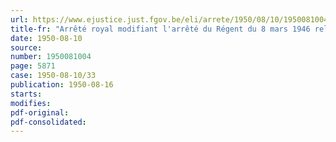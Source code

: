 ```yaml
---
url: https://www.ejustice.just.fgov.be/eli/arrete/1950/08/10/1950081004/justel
title-fr: "Arrêté royal modifiant l'arrêté du Régent du 8 mars 1946 relatif aux indemnités des secrétaires-trésoriers, des membres des commissions d'appel en matière de pension de vieillesse et des fonctionnaires du Ministère des Finances qui collaborent à l'exécution de la loi sur les pensions de vieillesse"
date: 1950-08-10
source:
number: 1950081004
page: 5871
case: 1950-08-10/33
publication: 1950-08-16
starts:
modifies:
pdf-original:
pdf-consolidated:
---
```


